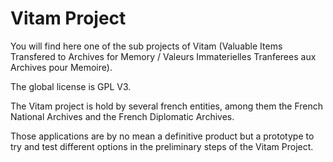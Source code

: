 Vitam Project
=============

You will find here one of the sub projects of Vitam (Valuable Items Transfered to Archives for Memory / Valeurs Immaterielles Tranferees aux Archives pour Memoire).

The global license is GPL V3.

The Vitam project is hold by several french entities, among them the French National Archives and the French Diplomatic Archives.

Those applications are by no mean a definitive product but a prototype to try and test different options in the preliminary steps of the Vitam Project.
